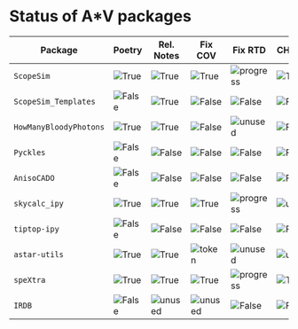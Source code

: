 # Status of A*V packages

| Package                | Poetry   | Rel. Notes | Fix COV   | Fix RTD     | CHANGELOG | main     | Auto-PyPI | Badges   | Loggers     | DevOps    | Webtests    | Branching     |
| ---------------------- | -------- | ---------- | --------- | ----------- | --------- | -------- | --------- | -------- | ----------- | --------- | ----------- | ------------- |
| `ScopeSim`             | ![True]  | ![True]    | ![True]   | ![progress] | ![True]   | ![True]  | ![False]  | ![True]  | ![True]     | ![poetry] | ![True]     | ![trunk]      |
| `ScopeSim_Templates`   | ![False] | ![True]    | ![False]  | ![False]    | ![False]  | ![True]  | ![False]  | ![False] | ![False]    | ![master] | ![False]    | ![trunk]      |
| `HowManyBloodyPhotons` | ![True]  | ![True]    | ![False]  | ![unused]   | ![False]  | ![True]  | ![True]   | ![True]  | ![unused]   | ![poetry] | ![unused]   | ![trunk]      |
| `Pyckles`              | ![False] | ![False]   | ![False]  | ![False]    | ![False]  | ![False] | ![False]  | ![False] | ![False]    | ![master] | ![False]    | ![trunk]      |
| `AnisoCADO`            | ![False] | ![False]   | ![False]  | ![False]    | ![False]  | ![False] | ![False]  | ![False] | ![False]    | ![master] | ![unused]   | ![trunk]      |
| `skycalc_ipy`          | ![True]  | ![True]    | ![True]   | ![progress] | ![unused] | ![True]  | ![True]   | ![True]  | ![progress] | ![main]   | ![progress] | ![trunk]      |
| `tiptop-ipy`           | ![False] | ![False]   | ![False]  | ![False]    | ![False]  | ![True]  | ![False]  | ![False] | ![False]    | ![unused] | ![False]    | ![trunk]      |
| `astar-utils`          | ![True]  | ![True]    | ![token]  | ![unused]   | ![unused] | ![True]  | ![True]   | ![True]  | ![True]     | ![poetry] | ![unused]   | ![trunk]      |
| `speXtra`              | ![True]  | ![True]    | ![True]   | ![progress] | ![True]   | ![True]  | ![True]   | ![True]  | ![unused]   | ![poetry] | ![True]     | ![trunk]      |
| `IRDB`                 | ![False] | ![unused]  | ![unused] | ![False]    | ![False]  | ![False] | ![unused] | ![False] | ![False]    | ![unused] | ![False]    | ![dev_master] |


[True]: https://img.shields.io/badge/True-darkgreen
[False]: https://img.shields.io/badge/False-darkred
[progress]: https://img.shields.io/badge/in_progress-blue
[unused]: https://img.shields.io/badge/not_used-beige
[dev_master]: https://img.shields.io/badge/dev--master-purple
[trunk]: https://img.shields.io/badge/trunk-teal
[token]: https://img.shields.io/badge/chk_token-orange
[main]: https://img.shields.io/badge/main-teal
[poetry]: https://img.shields.io/badge/poetry-blue
[master]: https://img.shields.io/badge/master-purple
